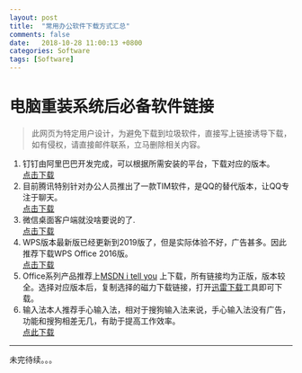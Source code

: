 ```yaml
---
layout: post
title:  "常用办公软件下载方式汇总"
comments: false
date:   2018-10-28 11:00:13 +0800
categories: Software
tags: [Software]
---
```


# 电脑重装系统后必备软件链接

> 此网页为特定用户设计，为避免下载到垃圾软件，直接写上链接诱导下载，如有侵权，请直接邮件联系，立马删除相关内容。

1. 钉钉由阿里巴巴开发完成，可以根据所需安装的平台，下载对应的版本。<br>[点击下载](https://tms.dingtalk.com/markets/dingtalk/download?spm=a3140.8736650.2231602.10.7f153a1aKAxSlw/?_blank)
2. 目前腾讯特别针对办公人员推出了一款TIM软件，是QQ的替代版本，让QQ专注于聊天。<br>
    [点击下载](https://im.qq.com/?_blank)
3. 微信桌面客户端就没啥要说的了.<br>[点击下载](https://pc.weixin.qq.com/?_blank)
4. WPS版本最新版已经更新到2019版了，但是实际体验不好，广告甚多。因此推荐下载WPS Office 2016版。<br>[点击下载](http://www.wps.cn/product/wps2016/?from=www.wps.cn/?_blank)
5. Office系列产品推荐上[MSDN i tell you](https://msdn.itellyou.cn/?_blank) 上下载，所有链接均为正版，版本较全。选择对应版本后，复制选择的磁力下载链接，打开[迅雷下载](http://x.xunlei.com/?_blank)工具即可下载。
6. 输入法本人推荐手心输入法，相对于搜狗输入法来说，手心输入法没有广告，功能和搜狗相差无几，有助于提高工作效率。<br>[点此下载](http://www.xinshuru.com/?_blank)

-------
未完待续。。。